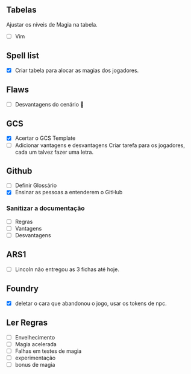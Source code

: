 
## Tabelas 
Ajustar os níveis de Magia na tabela.
- [ ] Vim
## Spell list
- [x] Criar tabela para alocar as magias dos jogadores.
## Flaws
- [ ] Desvantagens do cenário :triangular_flag_on_post:
## GCS
- [x] Acertar o GCS Template
- [ ] Adicionar vantagens e desvantagens
      Criar tarefa para os jogadores, cada um talvez fazer uma letra.
## Github
- [ ] Definir Glossário
- [x] Ensinar as pessoas a entenderem o GitHub
### Sanitizar a documentação
- [ ] Regras
- [ ] Vantagens 
- [ ] Desvantagens
## ARS1
- [ ] Lincoln não entregou as 3 fichas até hoje. 
## Foundry
- [x] deletar o cara que abandonou o jogo, usar os tokens de npc.
## Ler Regras
- [ ] Envelhecimento
- [ ] Magia acelerada
- [ ] Falhas em testes de magia
- [ ] experimentação
- [ ] bonus de magia
